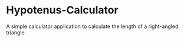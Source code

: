 # Hypotenus-Calculator
A simple calculator application to calculate the length of a right-angled triangle 

